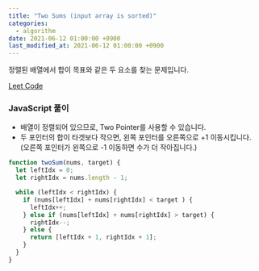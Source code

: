 ```yaml
---
title: "Two Sums (input array is sorted)"
categories: 
  - algorithm
date: 2021-06-12 01:00:00 +0900
last_modified_at: 2021-06-12 01:00:00 +0900
---
```


정렬된 배열에서 합이 목표와 같은 두 요소를 찾는 문제입니다. 

[Leet Code](https://leetcode.com/problems/two-sum-ii-input-array-is-sorted)

### JavaScript 풀이
- 배열이 정렬되어 있으므로, Two Pointer를 사용할 수 있습니다.
- 두 포인터의 합이 타겟보다 작으면, 왼쪽 포인터를 오른쪽으로 +1 이동시킵니다.  
(오른쪽 포인터가 왼쪽으로 -1 이동하면 수가 더 작아집니다.)

``` js
function twoSum(nums, target) {
  let leftIdx = 0;
  let rightIdx = nums.length - 1;

  while (leftIdx < rightIdx) {
    if (nums[leftIdx] + nums[rightIdx] < target ) {
      leftIdx++;
    } else if (nums[leftIdx] + nums[rightIdx] > target) {
      rightIdx--;
    } else {
      return [leftIdx + 1, rightIdx + 1];
    }
  }
}

```
